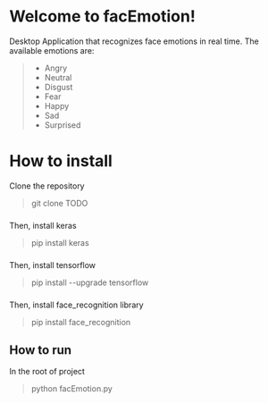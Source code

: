 

# Welcome to facEmotion!
Desktop Application that recognizes face emotions in real time. 
The available emotions are:
 > - Angry
 >  - Neutral
 > - Disgust
 > - Fear
 > - Happy
 > - Sad
 > - Surprised
# How to install 
Clone the repository
> git clone TODO
###
Then, install keras
> pip install keras
###
Then, install tensorflow
> pip install --upgrade tensorflow
###
Then, install face_recognition library
> pip install face_recognition
## How to run
In the root of project
> python facEmotion.py


